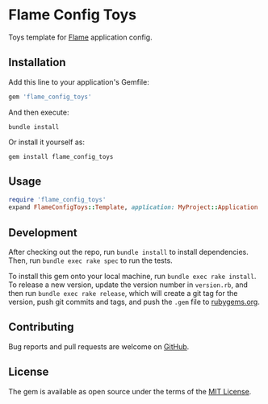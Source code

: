 # Flame Config Toys

Toys template for [Flame](https://github.com/AlexWayfer/flame)
application config.

## Installation

Add this line to your application's Gemfile:

```ruby
gem 'flame_config_toys'
```

And then execute:

```shell
bundle install
```

Or install it yourself as:

```shell
gem install flame_config_toys
```

## Usage

```ruby
require 'flame_config_toys'
expand FlameConfigToys::Template, application: MyProject::Application
```

## Development

After checking out the repo, run `bundle install` to install dependencies.
Then, run `bundle exec rake spec` to run the tests.

To install this gem onto your local machine, run `bundle exec rake install`.
To release a new version, update the version number in `version.rb`,
and then run `bundle exec rake release`, which will create a git tag
for the version, push git commits and tags, and push the `.gem` file
to [rubygems.org](https://rubygems.org).

## Contributing

Bug reports and pull requests are welcome on [GitHub](https://github.com/AlexWayfer/flame_config_toys).

## License

The gem is available as open source under the terms of the
[MIT License](https://opensource.org/licenses/MIT).
